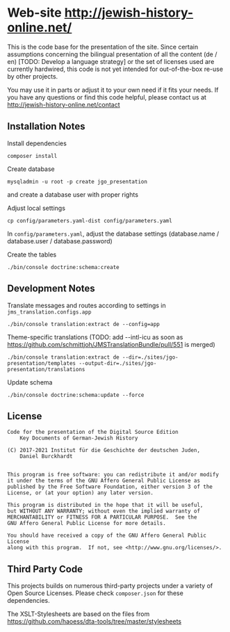 Web-site http://jewish-history-online.net/
==========================================

This is the code base for the presentation of the site. Since certain
assumptions concerning the bilingual presentation of all the content (de / en)
[TODO: Develop a language strategy] or the set of licenses used are currently hardwired,
this code is not yet intended for out-of-the-box re-use by other projects.

You may use it in parts or adjust it to your own need if it fits your needs.
If you have any questions or find this code helpful, please contact us at
    http://jewish-history-online.net/contact

Installation Notes
------------------
Install dependencies

    composer install

Create database

    mysqladmin -u root -p create jgo_presentation

and create a database user with proper rights

Adjust local settings

    cp config/parameters.yaml-dist config/parameters.yaml

In `config/parameters.yaml`, adjust the database settings
(database.name / database.user / database.password)

Create the tables

    ./bin/console doctrine:schema:create

Development Notes
-----------------
Translate messages and routes according to settings in
`jms_translation.configs.app`

    ./bin/console translation:extract de --config=app

Theme-specific translations (TODO: add --intl-icu as soon as https://github.com/schmittjoh/JMSTranslationBundle/pull/551 is merged)

    ./bin/console translation:extract de --dir=./sites/jgo-presentation/templates --output-dir=./sites/jgo-presentation/translations

Update schema

    ./bin/console doctrine:schema:update --force

License
-------
    Code for the presentation of the Digital Source Edition
        Key Documents of German-Jewish History

    (C) 2017-2021 Institut für die Geschichte der deutschen Juden,
        Daniel Burckhardt


    This program is free software: you can redistribute it and/or modify
    it under the terms of the GNU Affero General Public License as
    published by the Free Software Foundation, either version 3 of the
    License, or (at your option) any later version.

    This program is distributed in the hope that it will be useful,
    but WITHOUT ANY WARRANTY; without even the implied warranty of
    MERCHANTABILITY or FITNESS FOR A PARTICULAR PURPOSE.  See the
    GNU Affero General Public License for more details.

    You should have received a copy of the GNU Affero General Public License
    along with this program.  If not, see <http://www.gnu.org/licenses/>.

Third Party Code
----------------
This projects builds on numerous third-party projects under a variety of
Open Source Licenses. Please check `composer.json` for these dependencies.

The XSLT-Stylesheets are based on the files from
    https://github.com/haoess/dta-tools/tree/master/stylesheets
